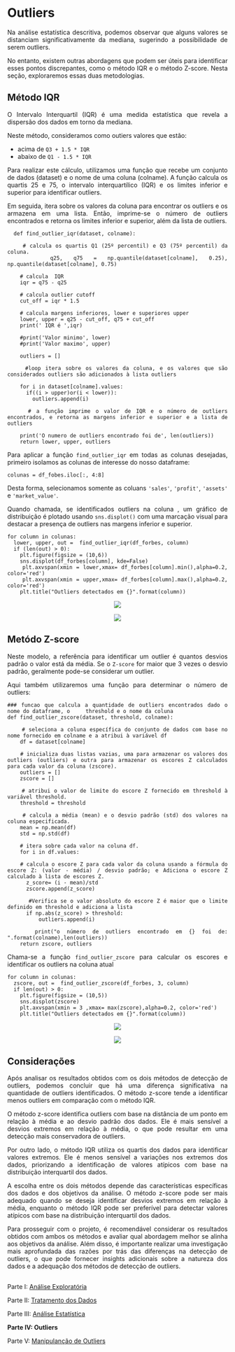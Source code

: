 # Outliers

<div align="justify">

Na análise estatística descritiva, podemos observar que alguns valores se distanciam significativamente da mediana, sugerindo a possibilidade de serem outliers. 

No entanto, existem outras abordagens que podem ser úteis para identificar esses pontos discrepantes, como o método IQR e o método Z-score. Nesta seção, exploraremos essas duas metodologias.

## Método IQR

O Intervalo Interquartil (IQR) é uma medida estatística que revela a dispersão dos dados em torno da mediana.

Neste método, consideramos como outiers valores que estão:
- acima de `Q3 + 1.5 * IQR`
- abaixo de `Q1 - 1.5 * IQR`


Para realizar este cálculo, utilizamos uma função que recebe um conjunto de dados (dataset) e o nome de uma coluna (colname). A função calcula os quartis 25 e 75, o intervalo interquartílico (IQR) e os limites inferior e superior para identificar outliers.

Em seguida, itera sobre os valores da coluna para encontrar os outliers e os armazena em uma lista. Então, imprime-se o número de outliers encontrados e retorna os limites inferior e superior, além da lista de outliers.

```
  def find_outlier_iqr(dataset, colname):

    # calcula os quartis Q1 (25º percentil) e Q3 (75º percentil) da coluna.
    q25, q75 = np.quantile(dataset[colname], 0.25), np.quantile(dataset[colname], 0.75)

    # calcula  IQR
    iqr = q75 - q25

    # calcula outlier cutoff
    cut_off = iqr * 1.5

    # calcula margens inferiores, lower e superiores upper
    lower, upper = q25 - cut_off, q75 + cut_off
    print(' IQR é ',iqr)

    #print('Valor minimo', lower)
    #print('Valor maximo', upper)

    outliers = []

    #loop itera sobre os valores da coluna, e os valores que são considerados outliers são adicionados à lista outliers

    for i in dataset[colname].values:
      if((i > upper)or(i < lower)):
        outliers.append(i)

    # a função imprime o valor de IQR e o número de outliers encontrados, e retorna as margens inferior e superior e a lista de outliers

    print('O numero de outliers encontrado foi de', len(outliers))
    return lower, upper, outliers
```

Para aplicar a função `find_outlier_iqr` em todas as colunas desejadas, primeiro isolamos as colunas de interesse do nosso dataframe: 

```
colunas = df_fobes.iloc[:, 4:8]
```

Desta forma, selecionamos somente as coluans `'sales'`, `'profit'`, `'assets'` e `'market_value'`.

Quando chamada, se identificados outliers na coluna , um gráfico de distribuição é plotado usando `sns.displot()` com uma marcação visual para destacar a presença de outliers nas margens inferior e superior.

```
for column in colunas:
  lower, upper, out =  find_outlier_iqr(df_forbes, column)
  if (len(out) > 0):
    plt.figure(figsize = (10,6))
    sns.displot(df_forbes[column], kde=False)
    plt.axvspan(xmin = lower,xmax= df_forbes[column].min(),alpha=0.2, color='red')
    plt.axvspan(xmin = upper,xmax= df_forbes[column].max(),alpha=0.2, color='red')
    plt.title("Outliers detectados em {}".format(column))
```

</div>

<div align="center">
  
![](imagens/outlier/outlier_iqr.png)

![](imagens/outlier/plot_iqr.png)

</div>

<div align="justify">

## Metódo Z-score

Neste modelo, a referência para identificar um outlier é quantos desvios padrão o valor está da média. Se o `Z-score` for maior que 3 vezes o desvio padrão, geralmente pode-se considerar um outlier.

Aqui também utilizaremos uma função para determinar o número de outliers:

```
### funcao que calcula a quantidade de outliers encontrados dado o nome do dataframe, o     threshold e o nome da coluna
def find_outlier_zscore(dataset, threshold, colname):

    # seleciona a coluna específica do conjunto de dados com base no nome fornecido em colname e a atribui à variável df
    df = dataset[colname]

    # inicializa duas listas vazias, uma para armazenar os valores dos outliers (outliers) e outra para armazenar os escores Z calculados para cada valor da coluna (zscore).
    outliers = []
    zscore = []

    # atribui o valor de limite do escore Z fornecido em threshold à variável threshold.
    threshold = threshold

    # calcula a média (mean) e o desvio padrão (std) dos valores na coluna especificada.
    mean = np.mean(df)
    std = np.std(df)

    # itera sobre cada valor na coluna df.
    for i in df.values:

    # calcula o escore Z para cada valor da coluna usando a fórmula do escore Z: (valor - média) / desvio padrão; e Adiciona o escore Z calculado à lista de escores Z.
      z_score= (i - mean)/std
      zscore.append(z_score)

      #Verifica se o valor absoluto do escore Z é maior que o limite definido em threshold e adiciona a lista
      if np.abs(z_score) > threshold:
          outliers.append(i)

    print("o número de outliers encontrado em {} foi de: ".format(colname),len(outliers))
    return zscore, outliers
```

Chama-se a função `find_outlier_zscore` para calcular os escores e identificar os outliers na coluna atual

```
for column in colunas:
  zscore, out =  find_outlier_zscore(df_forbes, 3, column)
  if len(out) > 0:
    plt.figure(figsize = (10,5))
    sns.displot(zscore)
    plt.axvspan(xmin = 3 ,xmax= max(zscore),alpha=0.2, color='red')
    plt.title("Outliers detectados em {}".format(column))
```
</div>

<div align="center">
  
![](imagens/outlier/outlier_zscore.png)

![](imagens/outlier/plot_zscore.png)

</div>

## Considerações

<div align="justify">

Após analisar os resultados obtidos com os dois métodos de detecção de outliers, podemos concluir que há uma diferença significativa na quantidade de outliers identificados. O método z-score tende a identificar menos outliers em comparação com o método IQR.

O método z-score identifica outliers com base na distância de um ponto em relação à média e ao desvio padrão dos dados. Ele é mais sensível a desvios extremos em relação à média, o que pode resultar em uma detecção mais conservadora de outliers.

Por outro lado, o método IQR utiliza os quartis dos dados para identificar valores extremos. Ele é menos sensível a variações nos extremos dos dados, priorizando a identificação de valores atípicos com base na distribuição interquartil dos dados.

A escolha entre os dois métodos depende das características específicas dos dados e dos objetivos da análise. O método z-score pode ser mais adequado quando se deseja identificar desvios extremos em relação à média, enquanto o método IQR pode ser preferível para detectar valores atípicos com base na distribuição interquartil dos dados.

Para prosseguir com o projeto, é recomendável considerar os resultados obtidos com ambos os métodos e avaliar qual abordagem melhor se alinha aos objetivos da análise. Além disso, é importante realizar uma investigação mais aprofundada das razões por trás das diferenças na detecção de outliers, o que pode fornecer insights adicionais sobre a natureza dos dados e a adequação dos métodos de detecção de outliers.

</div>

##

Parte I: [Análise Exploratória](analise_exploratoria.md)

Parte II: [Tratamento dos Dados](tratamento.md)

Parte III: [Análise Estatística](estatistica.md)

**Parte IV: Outliers**

Parte V: [Manipulanção de Outliers](manipulacao_outliers.md)
